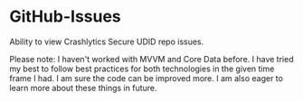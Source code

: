 # GitHub-Issues
Ability to view Crashlytics Secure UDID repo issues.

Please note:
I haven't worked with MVVM and Core Data before. I have tried my best to follow best practices for both technologies in the given time frame I had. I am sure the code can be improved more. I am also eager to learn more about these things in future.
